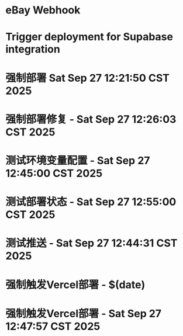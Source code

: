 # eBay Webhook

# Trigger deployment for Supabase integration
# 强制部署 Sat Sep 27 12:21:50 CST 2025
# 强制部署修复 - Sat Sep 27 12:26:03 CST 2025
# 测试环境变量配置 - Sat Sep 27 12:45:00 CST 2025
# 测试部署状态 - Sat Sep 27 12:55:00 CST 2025
# 测试推送 - Sat Sep 27 12:44:31 CST 2025
# 强制触发Vercel部署 - $(date)
# 强制触发Vercel部署 - Sat Sep 27 12:47:57 CST 2025
